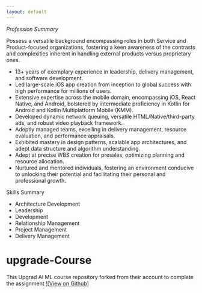 ```yaml
---
layout: default
---
```

*Profession Summary*

Possess a versatile background encompassing roles in both Service and Product-focused organizations, fostering a keen awareness of the contrasts and complexities inherent in handling external products versus proprietary ones.
- 13+ years of exemplary experience in leadership, delivery management, and software development. 
- Led large-scale iOS app creation from inception to global success with high performance for millions of users. 
- Extensive expertise across the mobile domain, encompassing iOS, React Native, and Android, bolstered by intermediate proficiency in Kotlin for Android and Kotlin Multiplatform Mobile (KMM). 
- Developed dynamic network queuing, versatile HTML/Native/third-party ads, and robust video playback framework. 
- Adeptly managed teams, excelling in delivery management, resource evaluation, and performance appraisals. 
- Exhibited mastery in design patterns, scalable app architectures, and adept data structure and algorithm understanding. 
- Adept at precise WBS creation for presales, optimizing planning and resource allocation. 
- Nurtured and mentored individuals, fostering an environment conducive to unlocking their potential and facilitating their personal and professional growth. 

Skills Summary
- Architecture Development
- Leadership
- Development
- Relationship Management
- Project Management
- Delivery Management

# upgrade-Course

This Upgrad AI ML course repository forked from their account to complete the assignment
[![View on Github]](https://github.com/mohitdb7/upgrade-Course)
